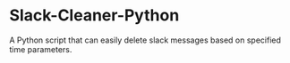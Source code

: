 # Slack-Cleaner-Python
A Python script that can easily delete slack messages based on specified time parameters.
